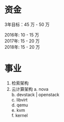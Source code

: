 # 资金

3年目标：45 万 - 50 万		

2016年: 10 - 15 万		
2017年: 15 - 20 万		
2018年: 15 - 20 万		


# 事业

1. 检索架构
2. 云计算架构 
		a. nova		
		b. devstack | openstack		
		c. libvirt		
		d. qemu		
		e. kvm		
		f. kernel		


